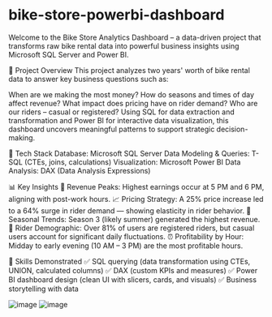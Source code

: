 # bike-store-powerbi-dashboard
Welcome to the Bike Store Analytics Dashboard – a data-driven project that transforms raw bike rental data into powerful business insights using Microsoft SQL Server and Power BI.

📌 Project Overview
This project analyzes two years' worth of bike rental data to answer key business questions such as:

When are we making the most money?
How do seasons and times of day affect revenue?
What impact does pricing have on rider demand?
Who are our riders – casual or registered?
Using SQL for data extraction and transformation and Power BI for interactive data visualization, this dashboard uncovers meaningful patterns to support strategic decision-making.

💾 Tech Stack
Database: Microsoft SQL Server
Data Modeling & Queries: T-SQL (CTEs, joins, calculations)
Visualization: Microsoft Power BI
Data Analysis: DAX (Data Analysis Expressions)

📊 Key Insights
💸 Revenue Peaks: Highest earnings occur at 5 PM and 6 PM, aligning with post-work hours.
📈 Pricing Strategy: A 25% price increase led to a 64% surge in rider demand — showing elasticity in rider behavior.
📅 Seasonal Trends: Season 3 (likely summer) generated the highest revenue.
👥 Rider Demographic: Over 81% of users are registered riders, but casual users account for significant daily fluctuations.
⏰ Profitability by Hour: Midday to early evening (10 AM – 3 PM) are the most profitable hours.

🧠 Skills Demonstrated
✅ SQL querying (data transformation using CTEs, UNION, calculated columns)
✅ DAX (custom KPIs and measures)
✅ Power BI dashboard design (clean UI with slicers, cards, and visuals)
✅ Business storytelling with data

![image](https://github.com/user-attachments/assets/97f3d075-1c68-40ca-ab45-2872c908a45d) ![image](https://github.com/user-attachments/assets/c80a34d5-ad86-4430-b7ca-e75dbe95087a)


